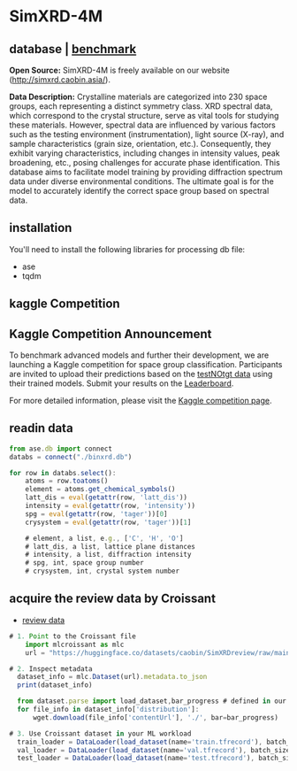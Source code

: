 # SimXRD-4M
## database | [benchmark](https://github.com/compasszzn/XRDBench)

**Open Source:**  SimXRD-4M is freely available on our website (http://simxrd.caobin.asia/).

**Data Description:** Crystalline materials are categorized into 230 space groups, each representing a distinct symmetry class. XRD spectral data, which correspond to the crystal structure, serve as vital tools for studying these materials. However, spectral data are influenced by various factors such as the testing environment (instrumentation), light source (X-ray), and sample characteristics (grain size, orientation, etc.). Consequently, they exhibit varying characteristics, including changes in intensity values, peak broadening, etc., posing challenges for accurate phase identification. This database aims to facilitate model training by providing diffraction spectrum data under diverse environmental conditions. The ultimate goal is for the model to accurately identify the correct space group based on spectral data.

## installation

You'll need to install the following libraries for processing db file:

- ase
- tqdm
  
## kaggle Competition
## Kaggle Competition Announcement

To benchmark advanced models and further their development, we are launching a Kaggle competition for space group classification. Participants are invited to upload their predictions based on the [testNOtgt data](https://github.com/Bin-Cao/SimXRD/tree/main/testNOtgt_db) using their trained models. Submit your results on the [Leaderboard](https://www.kaggle.com/competitions/simxrd/leaderboard). 

For more detailed information, please visit the [Kaggle competition page](https://www.kaggle.com/competitions/simxrd).

## readin data
``` javascript
from ase.db import connect
databs = connect("./binxrd.db")

for row in databs.select():
    atoms = row.toatoms()
    element = atoms.get_chemical_symbols()
    latt_dis = eval(getattr(row, 'latt_dis'))
    intensity = eval(getattr(row, 'intensity'))
    spg = eval(getattr(row, 'tager'))[0]
    crysystem = eval(getattr(row, 'tager'))[1]

    # element, a list, e.g., ['C', 'H', 'O']
    # latt_dis, a list, lattice plane distances
    # intensity, a list, diffraction intensity
    # spg, int, space group number
    # crysystem, int, crystal system number
```

## acquire the review data by Croissant

+ [review data](https://huggingface.co/datasets/caobin/SimXRDreview)



``` javascript
# 1. Point to the Croissant file
    import mlcroissant as mlc
    url = "https://huggingface.co/datasets/caobin/SimXRDreview/raw/main/simxrd_croissant.json"

# 2. Inspect metadata
  dataset_info = mlc.Dataset(url).metadata.to_json
  print(dataset_info)

  from dataset.parse import load_dataset,bar_progress # defined in our github : https://github.com/compasszzn/XRDBench/blob/main/dataset/parse.py
  for file_info in dataset_info['distribution']:
      wget.download(file_info['contentUrl'], './', bar=bar_progress)

# 3. Use Croissant dataset in your ML workload
  train_loader = DataLoader(load_dataset(name='train.tfrecord'), batch_size=args.batch_size, shuffle=True, num_workers=args.num_workers)
  val_loader = DataLoader(load_dataset(name='val.tfrecord'), batch_size=args.batch_size, shuffle=True, num_workers=args.num_workers,drop_last=False)
  test_loader = DataLoader(load_dataset(name='test.tfrecord'), batch_size=args.batch_size, shuffle=False, num_workers=args.num_workers,drop_last=False)
```

